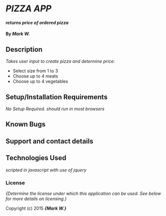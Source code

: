 # _PIZZA APP_

#### _returns price of ordered pizza_

#### By _**Mark W.**_

## Description

_Takes user input to create pizza and determine price:_
* Select size from 1 to 3
* Choose up to 4 meats
* Choose up to 4 vegetables

## Setup/Installation Requirements

_No Setup Required. should run in most browsers_

## Known Bugs

## Support and contact details

## Technologies Used

_scripted in javascript with use of jquery_

### License

*{Determine the license under which this application can be used.  See below for more details on licensing.}*

Copyright (c) 2015 **_{Mark W.}_**
